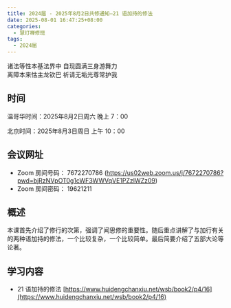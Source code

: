 ```yaml
---
title: 2024届 - 2025年8月2日共修通知—21 语加持的修法
date: 2025-08-01 16:47:25+08:00
categories:
  - 慧灯禅修班
tags:
  - 2024届
---
```

诸法等性本基法界中 自现圆满三身游舞力\
离障本来怙主龙钦巴 祈请无垢光尊常护我

## 时间

温哥华时间：2025年8月2日周六   晚上 7：00  

北京时间：2025年8月3日周日  上午 10：00

## 会议网址

* Zoom 房间号码： 7672270786 (<https://us02web.zoom.us/j/7672270786?pwd=bjRzNVpOT0g1cWF3WWVqVE1PZzlWZz09>) 
* Zoom 房间密码： 19621211

## 概述


本课首先介绍了修行的次第，强调了闻思修的重要性。随后重点讲解了与加行有关的两种语加持的修法，一个比较复杂，一个比较简单。最后简要介绍了五部大论等论著。

## 学习内容

* 21 语加持的修法 [](https://www.huidengchanxiu.net/wsb/book2/p4/16)[](https://www.huidengchanxiu.net/wsb/book2/p4/16)[https://www.huidengchanxiu.net/wsb/book2/p4/16](https://www.huidengchanxiu.net/wsb/book2/p4/16)